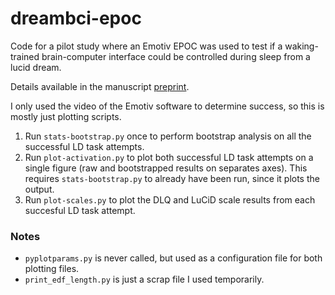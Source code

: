 # dreambci-epoc

Code for a pilot study where an Emotiv EPOC was used to test if a waking-trained brain-computer interface could be controlled during sleep from a lucid dream.

Details available in the manuscript [preprint](https://doi.org/10.31219/osf.io/my3tq).

I only used the video of the Emotiv software to determine success, so this is mostly just plotting scripts.

1. Run `stats-bootstrap.py` once to perform bootstrap analysis on all the successful LD task attempts.
2. Run `plot-activation.py` to plot both successful LD task attempts on a single figure (raw and bootstrapped results on separates axes). This requires `stats-bootstrap.py` to already have been run, since it plots the output.
3. Run `plot-scales.py` to plot the DLQ and LuCiD scale results from each succesful LD task attempt.

### Notes
* `pyplotparams.py` is never called, but used as a configuration file for both plotting files.
* `print_edf_length.py` is just a scrap file I used temporarily.